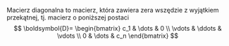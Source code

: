 Macierz diagonalna to macierz, która zawiera zera wszędzie z wyjątkiem przekątnej, tj. macierz o poniższej postaci
$$
\boldsymbol{D}=
\begin{bmatrix}
c_1 & \dots & 0 \\
\vdots & \ddots & \vdots \\
0 & \dots & c_n
\end{bmatrix}
$$
